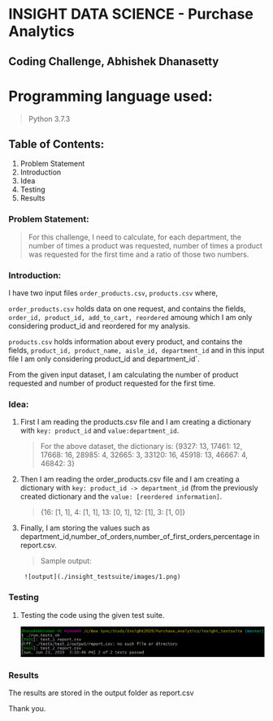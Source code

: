 # INSIGHT DATA SCIENCE - Purchase Analytics 
## Coding Challenge, Abhishek Dhanasetty

Programming language used:
=================

 > Python 3.7.3

## Table of Contents:

1. Problem Statement
2. Introduction
3. Idea 
4. Testing
5. Results

### Problem Statement:

> For this challenge, I need to calculate, for each department, the number of times a product was requested, number of times a product was requested for the first time and a ratio of those two numbers.

### Introduction:

I have two input files `order_products.csv`, `products.csv` where,

 `order_products.csv` holds data on one request, and contains the fields, `order_id, product_id, add_to_cart, reordered` amoung which I am only considering product_id and reordered for my analysis. 
 
 `products.csv` holds information about every product, and contains the fields, `product_id, product_name, aisle_id, department_id` and in this input file I am only considering product_id and department_id`.
 
From the given input dataset, I am calculating the number of product requested and number of product requested for the first time.

### Idea:

1. First I am reading the products.csv file and I am creating a dictionary with `key: product_id` and `value:department_id`.
	> For the above dataset, the dictionary is:
		{9327: 13, 17461: 12, 17668: 16, 28985: 4, 32665: 3, 33120: 16, 45918: 13, 46667: 4, 46842: 3}

2. Then I am reading the order_products.csv file and I am creating a dictionary with `key: product_id -> department_id` (from the previously created dictionary and the `value: [reordered information]`.

	> {16: [1, 1], 4: [1, 1], 13: [0, 1], 12: [1], 3: [1, 0]}

3. Finally, I am storing the values such as department_id,number_of_orders,number_of_first_orders,percentage in report.csv.
	> Sample output:
		
		![output](./insight_testsuite/images/1.png)
		

### Testing

1. Testing the code using the given test suite.

    ![Test Suite 1 & 2](./insight_testsuite/images/2.png)

### Results

The results are stored in the output folder as report.csv


Thank you.
